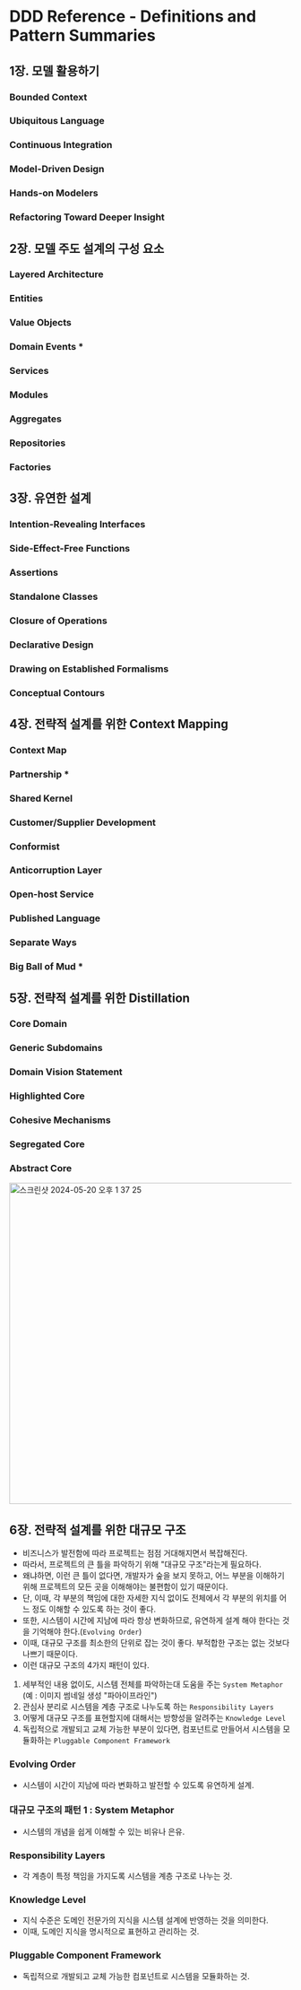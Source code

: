 # DDD Reference - Definitions and Pattern Summaries











## 1장. 모델 활용하기
### Bounded Context 
### Ubiquitous Language 
### Continuous Integration 
### Model-Driven Design 
### Hands-on Modelers 
### Refactoring Toward Deeper Insight

## 2장. 모델 주도 설계의 구성 요소
### Layered Architecture
### Entities 
### Value Objects
### Domain Events * 
### Services 
### Modules 
### Aggregates
### Repositories
### Factories 

## 3장. 유연한 설계
### Intention-Revealing Interfaces 
### Side-Effect-Free Functions 
### Assertions
### Standalone Classes
### Closure of Operations 
### Declarative Design
### Drawing on Established Formalisms
### Conceptual Contours

## 4장. 전략적 설계를 위한 Context Mapping
### Context Map
### Partnership * 
### Shared Kernel 
### Customer/Supplier Development
### Conformist
### Anticorruption Layer
### Open-host Service
### Published Language
### Separate Ways 
### Big Ball of Mud * 

## 5장. 전략적 설계를 위한 Distillation





### Core Domain
### Generic Subdomains
### Domain Vision Statement 
### Highlighted Core
### Cohesive Mechanisms
### Segregated Core
### Abstract Core

<img width="573" alt="스크린샷 2024-05-20 오후 1 37 25" src="https://github.com/THE-BOOK-READERS/Eric-Evans-DDD/assets/60481383/bdd86f01-b374-423b-b68c-4cd7fdf95b52">

## 6장. 전략적 설계를 위한 대규모 구조
- 비즈니스가 발전함에 따라 프로젝트는 점점 거대해지면서 복잡해진다.
- 따라서, 프로젝트의 큰 틀을 파악하기 위해 "대규모 구조"라는게 필요하다.
- 왜냐하면, 이런 큰 틀이 없다면, 개발자가 숲을 보지 못하고, 어느 부분을 이해하기 위해 프로젝트의 모든 곳을 이해해야는 불편함이 있기 때문이다.
- 단, 이때, 각 부분의 책임에 대한 자세한 지식 없이도 전체에서 각 부분의 위치를 어느 정도 이해할 수 있도록 하는 것이 좋다.
- 또한, 시스템이 시간에 지남에 따라 항상 변화하므로, 유연하게 설계 해야 한다는 것을 기억해야 한다.(`Evolving Order`)
- 이때, 대규모 구조를 최소한의 단위로 잡는 것이 좋다. 부적합한 구조는 없는 것보다 나쁘기 때문이다.
- 이런 대규모 구조의 4가지 패턴이 있다.
1. 세부적인 내용 없이도, 시스템 전체를 파악하는대 도움을 주는 `System Metaphor` (예 : 이미지 썸네일 생성 "파아이프라인")
2. 관심사 분리로 시스템을 계층 구조로 나누도록 하는 `Responsibility Layers`
3. 어떻게 대규모 구조를 표현할지에 대해서는 방향성을 알려주는 `Knowledge Level`
4. 독립적으로 개발되고 교체 가능한 부분이 있다면, 컴포넌트로 만들어서 시스템을 모듈화하는 `Pluggable Component Framework`





### Evolving Order
- 시스템이 시간이 지남에 따라 변화하고 발전할 수 있도록 유연하게 설계.
### 대규모 구조의 패턴 1 : System Metaphor
- 시스템의 개념을 쉽게 이해할 수 있는 비유나 은유.
### Responsibility Layers
- 각 계층이 특정 책임을 가지도록 시스템을 계층 구조로 나누는 것.
### Knowledge Level
-  지식 수준은 도메인 전문가의 지식을 시스템 설계에 반영하는 것을 의미한다.
-  이때, 도메인 지식을 명시적으로 표현하고 관리하는 것.
### Pluggable Component Framework
- 독립적으로 개발되고 교체 가능한 컴포넌트로 시스템을 모듈화하는 것.

